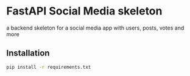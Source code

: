 # FastAPI Social Media skeleton

a backend skeleton for a social media app with users, posts, votes and more

## Installation


```bash
pip install -r requirements.txt
```
